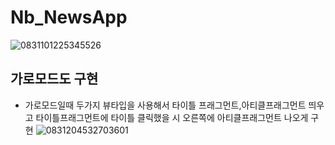 # Nb_NewsApp
![0831101225345526](https://github.com/boradorying/Nb_NewsApp/assets/136980408/8f94cd12-4f4a-49d4-b25b-48bb3b6113e7)
## 가로모드도 구현
- 가로모드일때 두가지 뷰타입을 사용해서  타이틀 프래그먼트,아티클프래그먼트 띄우고 타이틀프래그먼트에 타이틀 클릭했을 시 오른쪽에 아티클프래그먼트 나오게 구현
![0831204532703601](https://github.com/boradorying/Nb_NewsApp/assets/136980408/106e6882-4dba-42d0-bd1f-d31125055ec4)
